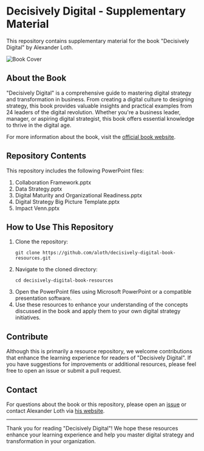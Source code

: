 # Decisively Digital - Supplementary Material

This repository contains supplementary material for the book "Decisively Digital" by Alexander Loth.

![Book Cover](https://alexloth.com/wp-content/uploads/2021/05/Decisively-Digital-3d-Hard.png)

## About the Book

"Decisively Digital" is a comprehensive guide to mastering digital strategy and transformation in business. From creating a digital culture to designing strategy, this book provides valuable insights and practical examples from 24 leaders of the digital revolution. Whether you're a business leader, manager, or aspiring digital strategist, this book offers essential knowledge to thrive in the digital age.

For more information about the book, visit the [official book website](https://alexloth.com/decisively-digital).

## Repository Contents

This repository includes the following PowerPoint files:

1. Collaboration Framework.pptx
2. Data Strategy.pptx
3. Digital Maturity and Organizational Readiness.pptx
4. Digital Strategy Big Picture Template.pptx
5. Impact Venn.pptx

## How to Use This Repository

1. Clone the repository:
   ```
   git clone https://github.com/aloth/decisively-digital-book-resources.git
   ```
2. Navigate to the cloned directory:
   ```
   cd decisively-digital-book-resources
   ```
3. Open the PowerPoint files using Microsoft PowerPoint or a compatible presentation software.
4. Use these resources to enhance your understanding of the concepts discussed in the book and apply them to your own digital strategy initiatives.

## Contribute

Although this is primarily a resource repository, we welcome contributions that enhance the learning experience for readers of "Decisively Digital". If you have suggestions for improvements or additional resources, please feel free to open an issue or submit a pull request.

## Contact

For questions about the book or this repository, please open an [issue](https://github.com/aloth/decisively-digital-book-resources/issues) or contact Alexander Loth via [his website](https://alexloth.com).

---

Thank you for reading "Decisively Digital"! We hope these resources enhance your learning experience and help you master digital strategy and transformation in your organization.